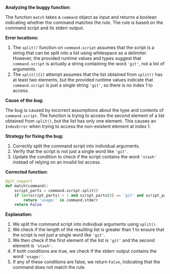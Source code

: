 **Analyzing the buggy function:**

The function `match` takes a `command` object as input and returns a boolean indicating whether the command matches the rule. The rule is based on the command script and its stderr output.

**Error locations:**

1. The `split()` function on `command.script` assumes that the script is a string that can be split into a list using whitespace as a delimiter. However, the provided runtime values and types suggest that `command.script` is actually a string containing the word `'git'`, not a list of arguments.
2. The `split()[1]` attempt assumes that the list obtained from `split()` has at least two elements, but the provided runtime values indicate that `command.script` is just a single string `'git'`, so there is no index 1 to access.

**Cause of the bug:**

The bug is caused by incorrect assumptions about the type and contents of `command.script`. The function is trying to access the second element of a list obtained from `split()`, but the list has only one element. This causes an `IndexError` when trying to access the non-existent element at index 1.

**Strategy for fixing the bug:**

1. Correctly split the command script into individual arguments.
2. Verify that the script is not just a single word like `'git'`.
3. Update the condition to check if the script contains the word `'stash'` instead of relying on an invalid list access.

**Corrected function:**

```python
@git_support
def match(command):
    script_parts = command.script.split()
    if len(script_parts) > 1 and script_parts[0] == 'git' and script_parts[1] == 'stash':
        return 'usage:' in command.stderr
    return False
```

**Explanation:**

1. We split the command script into individual arguments using `split()`.
2. We check if the length of the resulting list is greater than 1 to ensure that the script is not just a single word like `'git'`.
3. We then check if the first element of the list is `'git'` and the second element is `'stash'`.
4. If both conditions are true, we check if the stderr output contains the word `'usage:'`.
5. If any of these conditions are false, we return `False`, indicating that the command does not match the rule.